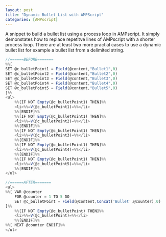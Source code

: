 ```yaml
---
layout: post
title: "Dynamic Bullet List with AMPScript"
categories: [AMPscript]
---
```


A snippet to build a bullet list using a process loop in AMPscript. It simply demonstates how to replace repetitve lines of AMPscript with a shorter process loop. There are at least two more practial cases to use a dynamic bullet list for example a bullet list from a delimited string.

```javascript
//======BEFORE=======
%%[
SET @c_bulletPoint1 = Field(@content,"Bullet1",0)
SET @c_bulletPoint2 = Field(@content,"Bullet2",0)
SET @c_bulletPoint3 = Field(@content,"Bullet3",0)
SET @c_bulletPoint4 = Field(@content,"Bullet4",0)
SET @c_bulletPoint5 = Field(@content,"Bullet5",0)
]%%
<ul>
    %%[IF NOT Empty(@c_bulletPoint1) THEN]%%
    <li>%%=V(@c_bulletPoint1)=%%</li>
    %%[ENDIF]%%
    %%[IF NOT Empty(@c_bulletPoint1) THEN]%%
    <li>%%=V(@c_bulletPoint2)=%%</li>
    %%[ENDIF]%%
    %%[IF NOT Empty(@c_bulletPoint1) THEN]%%
    <li>%%=V(@c_bulletPoint3)=%%</li>
    %%[ENDIF]%%
    %%[IF NOT Empty(@c_bulletPoint1) THEN]%%
    <li>%%=V(@c_bulletPoint4)=%%</li>
    %%[ENDIF]%%
    %%[IF NOT Empty(@c_bulletPoint1) THEN]%%
    <li>%%=V(@c_bulletPoint5)=%%</li>
    %%[ENDIF]%%
</ul>   

//======AFTER=======
<ul>
%%[ VAR @counter
    FOR @counter = 1 TO 5 DO
    SET @c_bulletPoint = Field(@content,Concat('Bullet',@counter),0)
]%%
    %%[IF NOT Empty(@c_bulletPoint) THEN]%%
    <li>%%=V(@c_bulletPoint)=%%</li>
    %%[ENDIF]%%
%%[ NEXT @counter ENDIF]%%
</ul>   
```